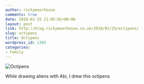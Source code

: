 ```yaml
---
author: rickymoorhouse
comments: true
date: 2010-01-25 21:05:02+00:00
layout: post
link: http://blog.rickymoorhouse.co.uk/2010/01/25/octipens/
slug: octipens
title: Octipens
wordpress_id: 1393
categories:
- Family
---
```


![Octipens](/ricky/images/2010/octipens.jpg)




While drawing aliens with Abi, I drew this octipens
